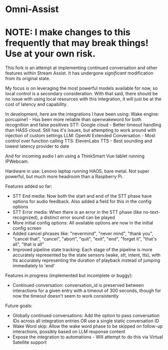 # Omni-Assist

# NOTE: I make changes to this frequently that may break things! Use at your own risk.

This fork is an attempt at implementing continued conversation and other features within Stream Assist. It has undergone *significant* modification from its original state.

My focus is on leveraging the most powerful models available for now, so local control is a secondary consideration. With that said, there should be no issue with using local resources with this integration, it will just be at the cost of latency and capability.

In development, here are the integrations I have been using:
Wake engine: porcupine1 - Has been more reliable than openwakeword for both recognition and false positives
STT: Google cloud - Better timeout handling than HASS cloud. Still has it's issues, but attempting to work around with injection of custom settings
LLM: OpenAI Extended Conversation - Most control over function calling
TTS: ElevenLabs TTS - Best sounding and lowest latency provider to date

And for incoming audio I am using a ThinkSmart Vue tablet running IPWebcam.

Hardware in use: Lenovo laptop running HAOS, bare metal. Not super powerful, but much more headroom than a Raspberry Pi.


Features added so far:
* STT End media: Now both the start and end of the STT phase have options for audio feedback. Also added a field for this in the config options
* STT Error media: When there is an error in the STT phase (like no-text-recognized), a distinct error sound can be played
* More initial config options: All available options are now in the initial config screen
* Added cancel phrases like: "nevermind", "never mind", "thank you", "cancel that", "cancel",
    "abort", "quit", "exit", "end", "forget it", "that's all", "that is all"
* Improved pipeline state tracking: Each stage of the pipeline is more accurately represented by the state sensors (wake, stt, intent, tts), with tts accurately representing the duration of playback instead of jumping immediately to 'end'

Features in progress (implemented but incomplete or buggy):
* Continued conversation: conversation_id is preserved between interactions for a given entry with a timeout of 300 seconds, though for now the timeout doesn't seem to work consistently

Future goals:
* Globally continued conversations: Add the option to pass conversation IDs across all integration entries OR use a single static conversation ID
* Wake Word skip: Allow the wake word phase to be skipped on follow-up interactions, possibly based on LLM response content
* Expose the integration to automations - Will attempt to do this via Virtual Satellite support